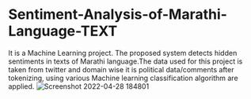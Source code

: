 # Sentiment-Analysis-of-Marathi-Language-TEXT
It is a Machine Learning project. The proposed system detects  hidden sentiments in texts of Marathi language.The data used for this project is taken from twitter and domain  wise it is political data/comments after tokenizing, using various  Machine learning classification algorithm are applied.
![Screenshot 2022-04-28 184801](https://github.com/tanmaythag/Sentiment-Analysis-of-Marathi-Language-TEXT/assets/59114229/22cfc4ae-87b1-4201-bfa3-29cfaec1f274)

